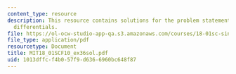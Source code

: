 ```yaml
---
content_type: resource
description: This resource contains solutions for the problem statements related to
  differentials.
file: https://ol-ocw-studio-app-qa.s3.amazonaws.com/courses/18-01sc-single-variable-calculus-fall-2010/1013dffcf4b057f9d6366960bc648f87_MIT18_01SCF10_ex36sol.pdf
file_type: application/pdf
resourcetype: Document
title: MIT18_01SCF10_ex36sol.pdf
uid: 1013dffc-f4b0-57f9-d636-6960bc648f87
---
```

